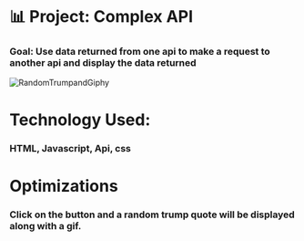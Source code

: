 # 📊 Project: Complex API

### Goal: Use data returned from one api to make a request to another api and display the data returned

![RandomTrumpandGiphy](ComplexApi.png)

# Technology Used:
### HTML, Javascript, Api, css

# Optimizations
### Click on the button and a random trump quote will be displayed along with a gif.
